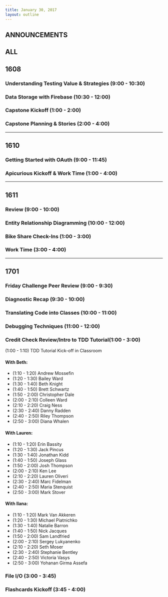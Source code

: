 ```yaml
---
title: January 30, 2017
layout: outline
---
```


## ANNOUNCEMENTS

## ALL

## 1608

### Understanding Testing Value & Strategies (9:00 - 10:30)

### Data Storage with Firebase (10:30 - 12:00)

### Capstone Kickoff (1:00 - 2:00)

### Capstone Planning & Stories (2:00 - 4:00)

***

## 1610

### Getting Started with OAuth (9:00 - 11:45)

### Apicurious Kickoff & Work Time (1:00 - 4:00)

***

## 1611

### Review (9:00 - 10:00)

### Entity Relationship Diagramming (10:00 - 12:00)

### Bike Share Check-Ins (1:00 - 3:00)

### Work Time (3:00 - 4:00)

***

## 1701

### Friday Challenge Peer Review (9:00 - 9:30)

### Diagnostic Recap (9:30 - 10:00)

### Translating Code into Classes (10:00 - 11:00)

### Debugging Techniques (11:00 - 12:00)

### Credit Check Review/Intro to TDD Tutorial(1:00 - 3:00)

(1:00 - 1:10) TDD Tutorial Kick-off in Classroom

#### With Beth:

*   (1:10 - 1:20) Andrew Mossefin
*   (1:20 - 1:30) Bailey Ward
*   (1:30 - 1:40) Beth Knight
*   (1:40 - 1:50) Brett Schwartz
*   (1:50 - 2:00) Christopher Dale
*   (2:00 - 2:10) Colleen Ward
*   (2:10 - 2:20) Craig Ness
*   (2:30 - 2:40) Danny Radden
*   (2:40 - 2:50) Riley Thompson
*   (2:50 - 3:00) Diana Whalen

#### With Lauren:

*   (1:10 - 1:20) Erin Bassity
*   (1:20 - 1:30) Jack Pincus
*   (1:30 - 1:40) Jonathan Kidd
*   (1:40 - 1:50) Joseph Glass
*   (1:50 - 2:00) Josh Thompson
*   (2:00 - 2:10) Ken Lee
*   (2:10 - 2:20) Lauren Oliveri
*   (2:30 - 2:40) Marc Fidelman
*   (2:40 - 2:50) Maria Stenquist
*   (2:50 - 3:00) Mark Stover

#### With Ilana:

*   (1:10 - 1:20) Mark Van Akkeren
*   (1:20 - 1:30) Michael Piatnichko
*   (1:30 - 1:40) Natalie Barron
*   (1:40 - 1:50) Nick Jacques
*   (1:50 - 2:00) Sam Landfried
*   (2:00 - 2:10) Sergey Lukyanenko
*   (2:10 - 2:20) Seth Moser
*   (2:30 - 2:40) Stephanie Bentley
*   (2:40 - 2:50) Victoria Vasys
*   (2:50 - 3:00) Yohanan Girma Assefa

### File I/O (3:00 - 3:45)

### Flashcards Kickoff (3:45 - 4:00)
